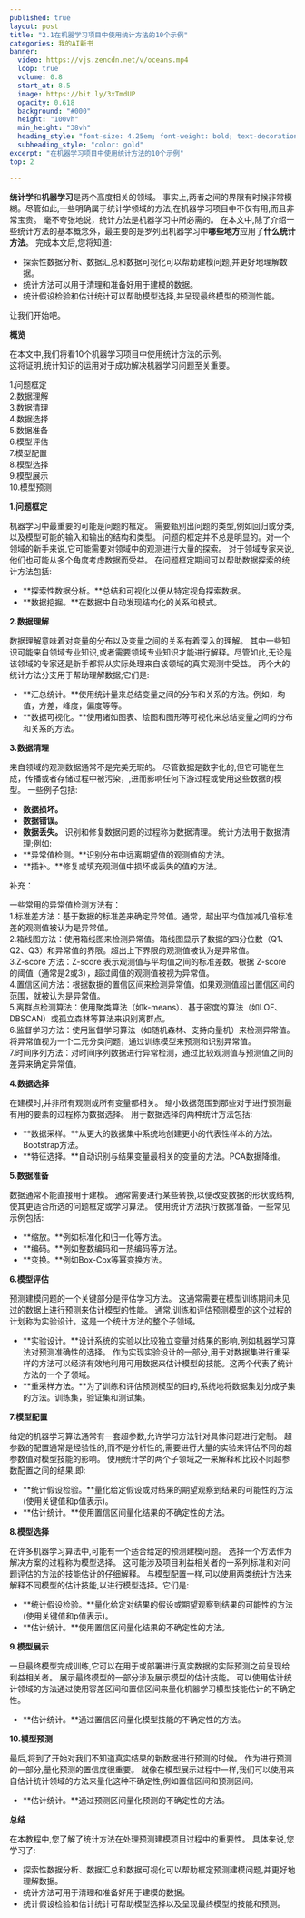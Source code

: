 ```yaml
---
published: true
layout: post
title: "2.1在机器学习项目中使用统计方法的10个示例"
categories: 我的AI新书
banner:
  video: https://vjs.zencdn.net/v/oceans.mp4
  loop: true
  volume: 0.8
  start_at: 8.5
  image: https://bit.ly/3xTmdUP
  opacity: 0.618
  background: "#000"
  height: "100vh"
  min_height: "38vh"
  heading_style: "font-size: 4.25em; font-weight: bold; text-decoration: underline"
  subheading_style: "color: gold"
excerpt: "在机器学习项目中使用统计方法的10个示例"
top: 2

---
```


**统计学**和**机器学习**是两个高度相关的领域。
事实上,两者之间的界限有时候非常模糊。尽管如此,一些明确属于统计学领域的方法,在机器学习项目中不仅有用,而且非常宝贵。
毫不夸张地说，统计方法是机器学习中所必需的。
在本文中,除了介绍一些统计方法的基本概念外，最主要的是罗列出机器学习中**哪些地方**应用了**什么统计方法**。
完成本文后,您将知道:
- 探索性数据分析、数据汇总和数据可视化可以帮助建模问题,并更好地理解数据。
- 统计方法可以用于清理和准备好用于建模的数据。
- 统计假设检验和估计统计可以帮助模型选择,并呈现最终模型的预测性能。


让我们开始吧。

**概览**

在本文中,我们将看10个机器学习项目中使用统计方法的示例。  
这将证明,统计知识的运用对于成功解决机器学习问题至关重要。  

1.问题框定  
2.数据理解  
3.数据清理  
4.数据选择  
5.数据准备  
6.模型评估  
7.模型配置  
8.模型选择  
9.模型展示  
10.模型预测  


**1.问题框定**

机器学习中最重要的可能是问题的框定。
需要甄别出问题的类型,例如回归或分类,以及模型可能的输入和输出的结构和类型。
问题的框定并不总是明显的。对一个领域的新手来说,它可能需要对领域中的观测进行大量的探索。
对于领域专家来说,他们也可能从多个角度考虑数据而受益。
在问题框定期间可以帮助数据探索的统计方法包括:
- **探索性数据分析。**总结和可视化以便从特定视角探索数据。
- **数据挖掘。**在数据中自动发现结构化的关系和模式。


**2.数据理解**

数据理解意味着对变量的分布以及变量之间的关系有着深入的理解。
其中一些知识可能来自领域专业知识,或者需要领域专业知识才能进行解释。尽管如此,无论是该领域的专家还是新手都将从实际处理来自该领域的真实观测中受益。
两个大的统计方法分支用于帮助理解数据;它们是:
- **汇总统计。**使用统计量来总结变量之间的分布和关系的方法。例如，均值，方差，峰度，偏度等等。
- **数据可视化。**使用诸如图表、绘图和图形等可视化来总结变量之间的分布和关系的方法。


**3.数据清理**

来自领域的观测数据通常不是完美无瑕的。
尽管数据是数字化的,但它可能在生成，传播或者存储过程中被污染，,进而影响任何下游过程或使用这些数据的模型。
一些例子包括:
- **数据损坏。**
- **数据错误。**
- **数据丢失。**
识别和修复数据问题的过程称为数据清理。
统计方法用于数据清理;例如:
- **异常值检测。**识别分布中远离期望值的观测值的方法。
- **插补。**修复或填充观测值中损坏或丢失的值的方法。


补充：

一些常用的异常值检测方法有：  
1.标准差方法：基于数据的标准差来确定异常值。通常，超出平均值加减几倍标准差的观测值被认为是异常值。  
2.箱线图方法：使用箱线图来检测异常值。箱线图显示了数据的四分位数（Q1、Q2、Q3）和异常值的界限。超出上下界限的观测值被认为是异常值。  
3.Z-score 方法：Z-score 表示观测值与平均值之间的标准差数。根据 Z-score 的阈值（通常是2或3），超过阈值的观测值被视为异常值。  
4.置信区间方法：根据数据的置信区间来检测异常值。如果观测值超出置信区间的范围，就被认为是异常值。  
5.离群点检测算法：使用聚类算法（如k-means）、基于密度的算法（如LOF、DBSCAN）或孤立森林等算法来识别离群点。  
6.监督学习方法：使用监督学习算法（如随机森林、支持向量机）来检测异常值。将异常值视为一个二元分类问题，通过训练模型来预测和识别异常值。  
7.时间序列方法：对时间序列数据进行异常检测，通过比较观测值与预测值之间的差异来确定异常值。  

**4.数据选择**

在建模时,并非所有观测或所有变量都相关。
缩小数据范围到那些对于进行预测最有用的要素的过程称为数据选择。
用于数据选择的两种统计方法包括:
- **数据采样。**从更大的数据集中系统地创建更小的代表性样本的方法。Bootstrap方法。
- **特征选择。**自动识别与结果变量最相关的变量的方法。PCA数据降维。


**5.数据准备**

数据通常不能直接用于建模。
通常需要进行某些转换,以便改变数据的形状或结构,使其更适合所选的问题框定或学习算法。
使用统计方法执行数据准备。一些常见示例包括:
- **缩放。**例如标准化和归一化等方法。
- **编码。**例如整数编码和一热编码等方法。
- **变换。**例如Box-Cox等幂变换方法。


**6.模型评估**

预测建模问题的一个关键部分是评估学习方法。
这通常需要在模型训练期间未见过的数据上进行预测来估计模型的性能。
通常,训练和评估预测模型的这个过程的计划称为实验设计。这是一个统计方法的整个子领域。
- **实验设计。**设计系统的实验以比较独立变量对结果的影响,例如机器学习算法对预测准确性的选择。
作为实现实验设计的一部分,用于对数据集进行重采样的方法可以经济有效地利用可用数据来估计模型的技能。这两个代表了统计方法的一个子领域。
- **重采样方法。**为了训练和评估预测模型的目的,系统地将数据集划分成子集的方法。训练集，验证集和测试集。


**7.模型配置**

给定的机器学习算法通常有一套超参数,允许学习方法针对具体问题进行定制。
超参数的配置通常是经验性的,而不是分析性的,需要进行大量的实验来评估不同的超参数值对模型技能的影响。
使用统计学的两个子领域之一来解释和比较不同超参数配置之间的结果,即:
- **统计假设检验。**量化给定假设或对结果的期望观察到结果的可能性的方法(使用关键值和p值表示)。
- **估计统计。**使用置信区间量化结果的不确定性的方法。


**8.模型选择**

在许多机器学习算法中,可能有一个适合给定的预测建模问题。
选择一个方法作为解决方案的过程称为模型选择。
这可能涉及项目利益相关者的一系列标准和对问题评估的方法的技能估计的仔细解释。
与模型配置一样,可以使用两类统计方法来解释不同模型的估计技能,以进行模型选择。它们是:
- **统计假设检验。**量化给定对结果的假设或期望观察到结果的可能性的方法(使用关键值和p值表示)。
- **估计统计。**使用置信区间量化结果的不确定性的方法。


**9.模型展示**

一旦最终模型完成训练,它可以在用于或部署进行真实数据的实际预测之前呈现给利益相关者。
展示最终模型的一部分涉及展示模型的估计技能。
可以使用估计统计领域的方法通过使用容差区间和置信区间来量化机器学习模型技能估计的不确定性。
- **估计统计。**通过置信区间量化模型技能的不确定性的方法。


**10.模型预测**

最后,将到了开始对我们不知道真实结果的新数据进行预测的时候。
作为进行预测的一部分,量化预测的置信度很重要。
就像在模型展示过程中一样,我们可以使用来自估计统计领域的方法来量化这种不确定性,例如置信区间和预测区间。
- **估计统计。**通过预测区间量化预测的不确定性的方法。


**总结**

在本教程中,您了解了统计方法在处理预测建模项目过程中的重要性。
具体来说,您学习了:
- 探索性数据分析、数据汇总和数据可视化可以帮助框定预测建模问题,并更好地理解数据。
- 统计方法可用于清理和准备好用于建模的数据。
- 统计假设检验和估计统计可帮助模型选择以及呈现最终模型的技能和预测。


